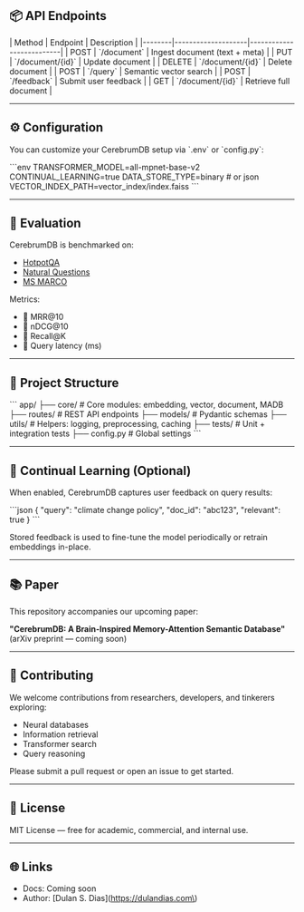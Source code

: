 ## 📦 API Endpoints

\| Method \| Endpoint \| Description \|
\|--------\|--------------------\|--------------------------\|
\| POST   \| \`/document\`        \| Ingest document (text + meta) \|
\| PUT    \| \`/document/{id}\`   \| Update document          \|
\| DELETE \| \`/document/{id}\`   \| Delete document          \|
\| POST   \| \`/query\`           \| Semantic vector search   \|
\| POST   \| \`/feedback\`        \| Submit user feedback     \|
\| GET    \| \`/document/{id}\`   \| Retrieve full document   \|

---

## ⚙️ Configuration

You can customize your CerebrumDB setup via \`.env\` or \`config.py\`:

\`\`\`env
TRANSFORMER_MODEL=all-mpnet-base-v2
CONTINUAL_LEARNING=true
DATA_STORE_TYPE=binary  # or json
VECTOR_INDEX_PATH=vector_index/index.faiss
\`\`\`

---

## 🧪 Evaluation

CerebrumDB is benchmarked on:
- [HotpotQA](https://hotpotqa.github.io/)
- [Natural Questions](https://ai.google.com/research/NaturalQuestions)
- [MS MARCO](https://microsoft.github.io/msmarco/)

Metrics:
- 🔹 MRR@10
- 🔹 nDCG@10
- 🔹 Recall@K
- 🔹 Query latency (ms)

---

## 📁 Project Structure

\`\`\`
app/
├── core/        # Core modules: embedding, vector, document, MADB
├── routes/      # REST API endpoints
├── models/      # Pydantic schemas
├── utils/       # Helpers: logging, preprocessing, caching
├── tests/       # Unit + integration tests
├── config.py    # Global settings
\`\`\`

---

## 🧠 Continual Learning (Optional)

When enabled, CerebrumDB captures user feedback on query results:

\`\`\`json
{
  "query": "climate change policy",
  "doc_id": "abc123",
  "relevant": true
}
\`\`\`

Stored feedback is used to fine-tune the model periodically or retrain embeddings in-place.

---

## 📚 Paper

This repository accompanies our upcoming paper:

**"CerebrumDB: A Brain-Inspired Memory-Attention Semantic Database"**  
\(arXiv preprint — coming soon\)

---

## 🤝 Contributing

We welcome contributions from researchers, developers, and tinkerers exploring:
- Neural databases
- Information retrieval
- Transformer search
- Query reasoning

Please submit a pull request or open an issue to get started.

---

## 📄 License

MIT License — free for academic, commercial, and internal use.

---

## 🌐 Links

<!-- - Website: \[https://cerebrumdb.ai\]\(https://cerebrumdb.ai\) *(optional placeholder)* -->
- Docs: Coming soon
- Author: \[Dulan S. Dias\]\(https://dulandias.com\)
